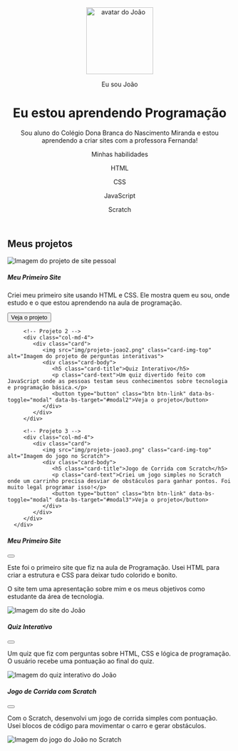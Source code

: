<!DOCTYPE html>
<html lang="pt-br">

<head>
   <meta charset="UTF-8">
   <meta name="viewport" content="width=device-width, initial-scale=1.0">
   <link href="https://cdn.jsdelivr.net/npm/bootstrap@5.3.2/dist/css/bootstrap.min.css" rel="stylesheet">
   <link rel="stylesheet" href="https://cdn.jsdelivr.net/npm/bootstrap-icons@1.11.3/font/bootstrap-icons.min.css">
   <link rel="stylesheet" href="style.css">
   <title>Meu portfólio</title>
</head>

<body>
   <header class="container text-center">
      <img src="img/Portfloio.jpeg" alt="avatar do João" class="rounded-circle" width="150" height="150">
      <p class="lead">Eu sou João</p>
      <h1>Eu estou aprendendo Programação</h1>
      <p>Sou aluno do Colégio Dona Branca do Nascimento Miranda e estou aprendendo a criar sites com a professora Fernanda!</p>
      <p>Minhas habilidades</p>
      <div>
         <p class="badge bg-secondary">HTML</p>
         <p class="badge bg-secondary">CSS</p>
         <p class="badge bg-secondary">JavaScript</p>
         <p class="badge bg-secondary">Scratch</p>
      </div>
   </header>

   <main class="container mt-5">
      <h2>Meus projetos</h2>
      <div class="row">
         <!-- Projeto 1 -->
         <div class="col-md-4">
            <div class="card">
               <img src="img/projeto-joao1.png" class="card-img-top" alt="Imagem do projeto de site pessoal">
               <div class="card-body">
                  <h5 class="card-title">Meu Primeiro Site</h5>
                  <p class="card-text">Criei meu primeiro site usando HTML e CSS. Ele mostra quem eu sou, onde estudo e o que estou aprendendo na aula de programação.</p>
                  <button type="button" class="btn btn-link" data-bs-toggle="modal" data-bs-target="#modal1">Veja o projeto</button>
               </div>
            </div>
         </div>

         <!-- Projeto 2 -->
         <div class="col-md-4">
            <div class="card">
               <img src="img/projeto-joao2.png" class="card-img-top" alt="Imagem do projeto de perguntas interativas">
               <div class="card-body">
                  <h5 class="card-title">Quiz Interativo</h5>
                  <p class="card-text">Um quiz divertido feito com JavaScript onde as pessoas testam seus conhecimentos sobre tecnologia e programação básica.</p>
                  <button type="button" class="btn btn-link" data-bs-toggle="modal" data-bs-target="#modal2">Veja o projeto</button>
               </div>
            </div>
         </div>

         <!-- Projeto 3 -->
         <div class="col-md-4">
            <div class="card">
               <img src="img/projeto-joao3.png" class="card-img-top" alt="Imagem do jogo no Scratch">
               <div class="card-body">
                  <h5 class="card-title">Jogo de Corrida com Scratch</h5>
                  <p class="card-text">Criei um jogo simples no Scratch onde um carrinho precisa desviar de obstáculos para ganhar pontos. Foi muito legal programar isso!</p>
                  <button type="button" class="btn btn-link" data-bs-toggle="modal" data-bs-target="#modal3">Veja o projeto</button>
               </div>
            </div>
         </div>
      </div>
   </main>

   <!-- Modal 1 -->
   <div class="modal" id="modal1" tabindex="-1">
      <div class="modal-dialog">
         <div class="modal-content">
            <div class="modal-header">
               <h5 class="modal-title">Meu Primeiro Site</h5>
               <button type="button" class="btn-close" data-bs-dismiss="modal" aria-label="Close"></button>
            </div>
            <div class="modal-body">
               <p>Este foi o primeiro site que fiz na aula de Programação. Usei HTML para criar a estrutura e CSS para deixar tudo colorido e bonito.</p>
               <p>O site tem uma apresentação sobre mim e os meus objetivos como estudante da área de tecnologia.</p>
               <img src="img/projeto-joao1.png" class="img-fluid w-100" alt="Imagem do site do João">
            </div>
         </div>
      </div>
   </div>

   <!-- Modal 2 -->
   <div class="modal" id="modal2" tabindex="-1">
      <div class="modal-dialog">
         <div class="modal-content">
            <div class="modal-header">
               <h5 class="modal-title">Quiz Interativo</h5>
               <button type="button" class="btn-close" data-bs-dismiss="modal" aria-label="Close"></button>
            </div>
            <div class="modal-body">
               <p>Um quiz que fiz com perguntas sobre HTML, CSS e lógica de programação. O usuário recebe uma pontuação ao final do quiz.</p>
               <img src="img/projeto-joao2.png" class="img-fluid w-100" alt="Imagem do quiz interativo do João">
            </div>
         </div>
      </div>
   </div>

   <!-- Modal 3 -->
   <div class="modal" id="modal3" tabindex="-1">
      <div class="modal-dialog">
         <div class="modal-content">
            <div class="modal-header">
               <h5 class="modal-title">Jogo de Corrida com Scratch</h5>
               <button type="button" class="btn-close" data-bs-dismiss="modal" aria-label="Close"></button>
            </div>
            <div class="modal-body">
               <p>Com o Scratch, desenvolvi um jogo de corrida simples com pontuação. Usei blocos de código para movimentar o carro e gerar obstáculos.</p>
               <img src="img/projeto-joao3.png" class="img-fluid w-100" alt="Imagem do jogo do João no Scratch">
            </div>
         </div>
      </div>
   </div>

   <script src="https://cdn.jsdelivr.net/npm/bootstrap@5.3.2/dist/js/bootstrap.bundle.min.js"></script>
</body>

</html>

